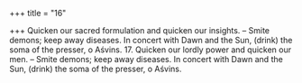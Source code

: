 +++
title = "16"

+++
Quicken our sacred formulation and quicken our insights. – Smite  demons; keep away diseases.
In concert with Dawn and the Sun, (drink) the soma of the presser,  o Aśvins. 17. Quicken our lordly power and quicken our men. – Smite demons; keep  away diseases.
In concert with Dawn and the Sun, (drink) the soma of the presser, o  Aśvins.